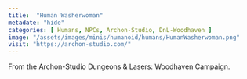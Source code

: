 ```yaml
---
title:  "Human Washerwoman"
metadate: "hide"
categories: [ Humans, NPCs, Archon-Studio, DnL-Woodhaven ]
image: "/assets/images/minis/humanoid/humans/HumanWasherwoman.png"
visit: "https://archon-studio.com/"
---
```

From the Archon-Studio Dungeons & Lasers: Woodhaven Campaign.